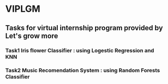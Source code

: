 # VIPLGM

## Tasks for virtual internship program provided by Let's grow more

### Task1  Iris flower Classifier : using Logestic Regression and KNN

### Task2 Music Recomendation System : using Random Forests Classifier

